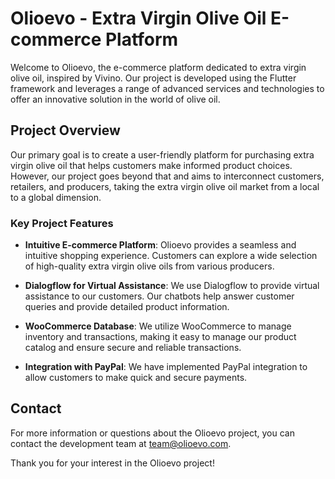 # Olioevo - Extra Virgin Olive Oil E-commerce Platform

Welcome to Olioevo, the e-commerce platform dedicated to extra virgin olive oil, inspired by Vivino. Our project is developed using the Flutter framework and leverages a range of advanced services and technologies to offer an innovative solution in the world of olive oil.

## Project Overview

Our primary goal is to create a user-friendly platform for purchasing extra virgin olive oil that helps customers make informed product choices. However, our project goes beyond that and aims to interconnect customers, retailers, and producers, taking the extra virgin olive oil market from a local to a global dimension.

### Key Project Features

- **Intuitive E-commerce Platform**: Olioevo provides a seamless and intuitive shopping experience. Customers can explore a wide selection of high-quality extra virgin olive oils from various producers.

- **Dialogflow for Virtual Assistance**: We use Dialogflow to provide virtual assistance to our customers. Our chatbots help answer customer queries and provide detailed product information.

- **WooCommerce Database**: We utilize WooCommerce to manage inventory and transactions, making it easy to manage our product catalog and ensure secure and reliable transactions.

- **Integration with PayPal**: We have implemented PayPal integration to allow customers to make quick and secure payments.

## Contact

For more information or questions about the Olioevo project, you can contact the development team at [team@olioevo.com](mailto:team@olioevo.com).

Thank you for your interest in the Olioevo project!

